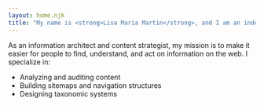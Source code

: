```yaml
---
layout: home.njk
title: "My name is <strong>Lisa Maria Martin</strong>, and I am an independent consultant, speaker, editor, and writer."
---
```


As an information architect and content strategist, my mission is to make it easier for people to find, understand, and act on information on the web. I specialize in:
* Analyzing and auditing content
* Building sitemaps and navigation structures
* Designing taxonomic systems

